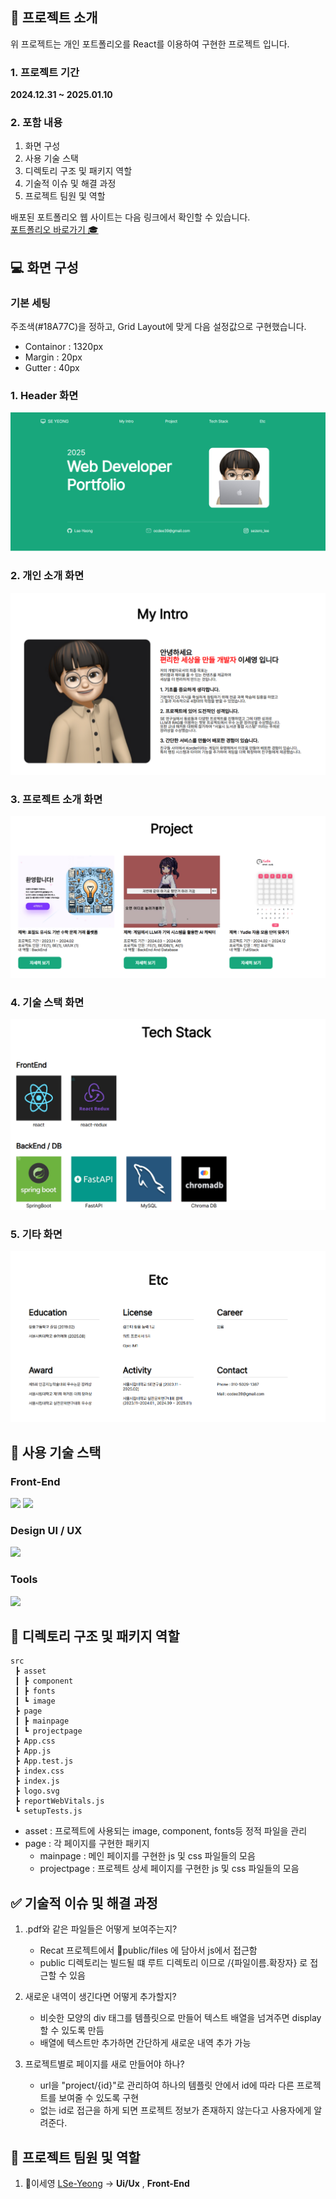 ## 🔎 프로젝트 소개  

위 프로젝트는 개인 포트폴리오를 React를 이용하여 구현한 프로젝트 입니다.   
### 1. 프로젝트 기간
 **2024.12.31 ~ 2025.01.10**
### 2. 포함 내용
1. 화면 구성
2. 사용 기술 스택 
3. 디렉토리 구조 및 패키지 역할
4. 기술적 이슈 및 해결 과정
5. 프로젝트 팀원 및 역할

배포된 포트폴리오 웹 사이트는 다음 링크에서 확인할 수 있습니다.   
[포트폴리오 바로가기 🎓](https://portfolio-git-main-leeseyeongs-projects.vercel.app/)   

## 💻 화면 구성
### 기본 세팅
주조색(#18A77C)을 정하고, Grid Layout에 맞게 다음 설정값으로 구현했습니다. 
- Containor : 1320px
- Margin : 20px
- Gutter : 40px
### 1. Header 화면 
<img src="./readme_img/헤더.png" alt="없음"></img>   

### 2. 개인 소개 화면
<img src="./readme_img/개인소개.png" alt="없음"></img>

### 3. 프로젝트 소개 화면
<img src="./readme_img/프로젝트 화면.png" alt="없음"></img>

### 4. 기술 스택 화면
<img src="./readme_img/기술스택.png" alt="없음"></img>

### 5. 기타 화면
<img src="./readme_img/기타.png" alt="없음"></img>

## 🔧 사용 기술 스택

### Front-End
<img src="https://github.com/yewon-Noh/readme-template/blob/main/skills/React.png?raw=true" width="80">
<img src="https://github.com/yewon-Noh/readme-template/blob/main/skills/JavaScript.png?raw=true" width="80">

### Design UI / UX
<img src="https://github.com/yewon-Noh/readme-template/blob/main/skills/Figma.png?raw=true" width="80">

### Tools
<img src="https://github.com/yewon-Noh/readme-template/blob/main/skills/Github.png?raw=true" width="80">



## 📂 디렉토리 구조 및 패키지 역할
```
src
 ┣ asset
 ┃ ┣ component
 ┃ ┣ fonts
 ┃ ┗ image
 ┣ page
 ┃ ┣ mainpage
 ┃ ┗ projectpage
 ┣ App.css
 ┣ App.js
 ┣ App.test.js
 ┣ index.css
 ┣ index.js
 ┣ logo.svg
 ┣ reportWebVitals.js
 ┗ setupTests.js
 ```
 -  asset : 프로젝트에 사용되는 image, component, fonts등 정적 파일을 관리
 - page : 각 페이지를 구현한 패키지
    - mainpage : 메인 페이지를 구현한 js 및 css 파일들의 모음
    - projectpage : 프로젝트 상세 페이지를 구현한 js 및 css 파일들의 모음

## ✅ 기술적 이슈 및 해결 과정
1. .pdf와 같은 파일들은 어떻게 보여주는지?
    - Recat 프로젝트에서 📂public/files 에 담아서 js에서 접근함
    - public 디렉토리는 빌드될 떄 루트 디렉토리 이므로 /{파일이름.확장자} 로 접근할 수 있음   
      
2. 새로운 내역이 생긴다면 어떻게 추가할지?
    - 비슷한 모양의 div 태그를 템플릿으로 만들어 텍스트 배열을 넘겨주면 display 할 수 있도록 만듬
    - 배열에 텍스트만 추가하면 간단하게 새로운 내역 추가 가능  

3. 프로젝트별로 페이지를 새로 만들어야 하나?
    - url을 "project/{id}"로 관리하여 하나의 템플릿 안에서 id에 따라 다른 프로젝트를 보여줄 수 있도록 구현
    - 없는 id로 접근을 하게 되면 프로젝트 정보가 존재하지 않는다고 사용자에게 알려준다.   

## 👬 프로젝트 팀원 및 역할
1. 🐶이세영 [LSe-Yeong](https://github.com/LSe-Yeong) -> **Ui/Ux** , **Front-End** 
